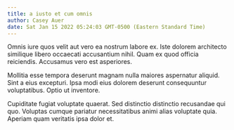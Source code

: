 ```yaml
---
title: a iusto et cum omnis
author: Casey Auer
date: Sat Jan 15 2022 05:24:03 GMT-0500 (Eastern Standard Time)
---
```

Omnis iure quos velit aut vero ea nostrum labore ex. Iste dolorem architecto similique libero occaecati accusantium nihil. Quam ex quod officia reiciendis. Accusamus vero est asperiores.

 Mollitia esse tempora deserunt magnam nulla maiores aspernatur aliquid. Sint a eius excepturi. Ipsa modi eius dolorem deserunt consequuntur voluptatibus. Optio ut inventore.

 Cupiditate fugiat voluptate quaerat. Sed distinctio distinctio recusandae qui quo. Voluptas cumque pariatur necessitatibus animi alias voluptate quia. Aperiam quam veritatis ipsa dolor et.